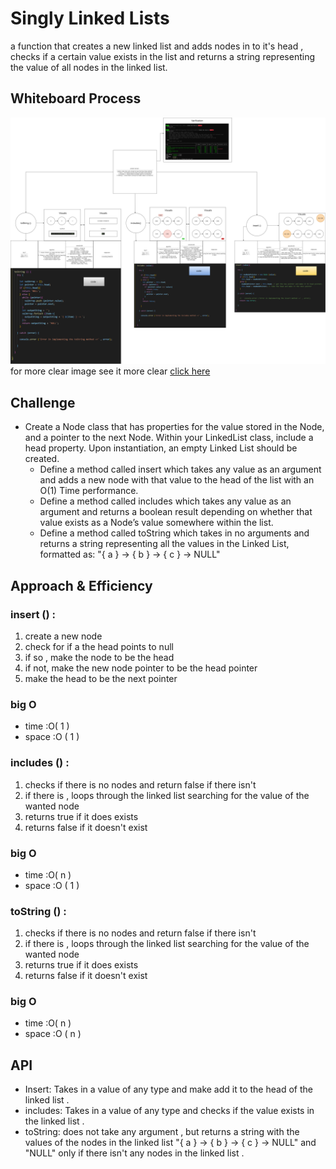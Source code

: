 # Singly Linked Lists
a function that creates a new linked list and adds nodes in to it's head , checks if a certain value exists in the list and returns a string representing the value of all nodes in the linked list.
## Whiteboard Process
![white board](https://github.com/tamaraalbilleh/data-structures-and-algorithms/blob/main/javascript-401d9/challenges/assets/cc5.png?raw=true)
for more clear image see it more clear [click here](https://app.diagrams.net/#G1rxloby7oJBVvXKpCinqj0bd7bUrqTpIb)

## Challenge
* Create a Node class that has properties for the value stored in the Node, and a pointer to the next Node.
Within your LinkedList class, include a head property. Upon instantiation, an empty Linked List should be created.
    * Define a method called insert which takes any value as an argument and adds a new node with that value to the head of the list with an O(1) Time performance.
    * Define a method called includes which takes any value as an argument and returns a boolean result depending on whether that value exists as a Node’s value somewhere within the list.
    * Define a method called toString which takes in no arguments and returns a string representing all the values in the Linked List, formatted as:
"{ a } -> { b } -> { c } -> NULL"

## Approach & Efficiency

### insert () :
1. create a new node
2.  check for if a the head points to null 
3. if so , make the node to be the head
4. if not, make the new node pointer to be the head pointer 
5. make the head to be the next pointer 
### big O
* time  :O( 1 )
* space :O ( 1 )

###  includes () :
1. checks if there is no nodes and return false if there isn't
2.  if there is , loops through the linked list searching for the value of the wanted node 
3. returns true if it does exists 
4. returns false if it doesn't exist
### big O
* time  :O( n )
* space :O ( 1 )

### toString () :
1. checks if there is no nodes and return false if there isn't
2.  if there is , loops through the linked list searching for the value of the wanted node 
3. returns true if it does exists 
4. returns false if it doesn't exist
### big O
* time  :O( n )
* space :O ( n )
## API
* Insert: Takes in a value of any type and make add it to the head of the linked list .
* includes: Takes in a value of any type and checks if the value exists in the linked list .
* toString: does not take any argument , but returns a string with the values of the nodes in the linked list "{ a } -> { b } -> { c } -> NULL" and "NULL" only if there isn't any nodes in the linked list .
